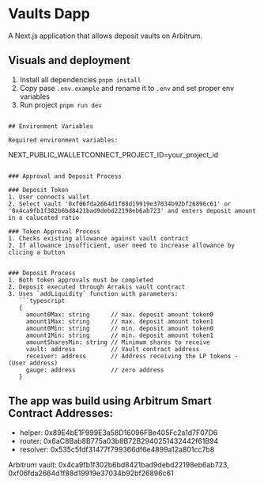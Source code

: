 #  Vaults Dapp

A Next.js application that allows deposit vaults on Arbitrum.

## Visuals and deployment

1. Install all dependencies `pnpm install`
1. Copy pase `.env.example` and rename it to `.env` and set proper env variables
1. Run project `pnpm run dev`
```

## Environment Variables

Required environment variables:
```
NEXT_PUBLIC_WALLETCONNECT_PROJECT_ID=your_project_id
```

### Approval and Deposit Process

### Deposit Token
1. User connects wallet
2. Select vault '0xf06fda2664d1f88d19919e37034b92bf26896c61' or '0x4ca9fb1f302b6bd8421bad9debd22198eb6ab723' and enters deposit amount in a calucated ratio

### Token Approval Process
1. Checks existing allowance against vault contract
2. If allowance insufficient, user need to increase allowance by clicing a button


### Deposit Process
1. Both token approvals must be completed
2. Deposit executed through Arrakis vault contract
3. Uses `addLiquidity` function with parameters:
   ```typescript
   {
     amount0Max: string      // max. deposit amount token0
     amount1Max: string      // max. deposit amount token1
     amount0Min: string      // min. deposit amount token0
     amount1Min: string      // min. deposit amount token1
     amountSharesMin: string // Minimum shares to receive
     vault: address          // Vault contract address
     receiver: address       // Address receiving the LP tokens - (User address)
     gauge: address          // zero address
   }
   ```


## The app was build using Arbitrum Smart Contract Addresses:
-  helper: 0x89E4bE1F999E3a58D16096FBe405Fc2a1d7F07D6 
-  router: 0x6aC8Bab8B775a03b8B72B2940251432442f61B94
-  resolver: 0x535c5fdf31477f799366df6e4899a12a801cc7b8

Arbitrum vault: 
0x4ca9fb1f302b6bd8421bad9debd22198eb6ab723, 
0xf06fda2664d1f88d19919e37034b92bf26896c61
